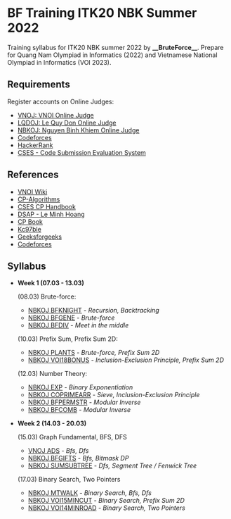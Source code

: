 # BF Training ITK20 NBK Summer 2022

Training syllabus for ITK20 NBK summer 2022 by **\_\_BruteForce\_\_**. Prepare for Quang Nam Olympiad in Informatics (2022) and Vietnamese National Olympiad in Informatics (VOI 2023).

## Requirements

Register accounts on Online Judges:
- [VNOJ: VNOI Online Judge](https://oj.vnoi.info/)
- [LQDOJ: Le Quy Don Online Judge](https://lqdoj.edu.vn/)
- [NBKOJ: Nguyen Binh Khiem Online Judge](https://nbk.homes/)
- [Codeforces](https://codeforces.com/)
- [HackerRank](https://www.hackerrank.com/)
- [CSES - Code Submission Evaluation System](https://cses.fi/)

## References

- [VNOI Wiki](https://vnoi.info/wiki/Home)
- [CP-Algorithms](https://cp-algorithms.com/)
- [CSES CP Handbook](https://cses.fi/book/index.php)
- [DSAP - Le Minh Hoang](https://drive.google.com/file/d/0BwcTB8a10LBwV1J3T2xDTGhQNmM/view?resourcekey=0-R4tnYInPWCKb5W_DK_JQwQ)
- [CP Book](https://cpbook.net/)
- [Kc97ble](https://sites.google.com/site/kc97ble/)
- [Geeksforgeeks](https://www.geeksforgeeks.org/)
- [Codeforces](https://codeforces.com/edu/courses)

## Syllabus

- **Week 1 (07.03 - 13.03)**

    (08.03) Brute-force:
    - [NBKOJ BFKNIGHT](https://nbk.homes/problem/bfknight) - *Recursion, Backtracking*
    - [NBKOJ BFGENE](https://nbk.homes/problem/bfgene) - *Brute-force*
    - [NBKOJ BFDIV](https://nbk.homes/problem/bfdiv) - *Meet in the middle*

    (10.03) Prefix Sum, Prefix Sum 2D:
    - [NBKOJ PLANTS](https://nbk.homes/problem/plants) - *Brute-force, Prefix Sum 2D* 
    - [NBKOJ VOI18BONUS](https://nbk.homes/problem/voi18bonus) - *Inclusion-Exclusion Principle, Prefix Sum 2D*

    (12.03) Number Theory:
    - [NBKOJ EXP](https://nbk.homes/problem/exp) - *Binary Exponentiation*
    - [NBKOJ COPRIMEARR](https://nbk.homes/problem/coprimearr) - *Sieve, Inclusion-Exclusion Principle*
    - [NBKOJ BFPERMSTR](https://nbk.homes/problem/bfpermstr) - *Modular Inverse*
    - [NBKOJ BFCOMB](https://nbk.homes/problem/bfcomb) - *Modular Inverse*

- **Week 2 (14.03 - 20.03)**

    (15.03) Graph Fundamental, BFS, DFS
    - [VNOJ ADS](https://oj.vnoi.info/problem/ads) - *Bfs, Dfs*
    - [NBKOJ BFGIFTS](https://nbk.homes/problem/bfgifts) - *Bfs, Bitmask DP*
    - [NBKOJ SUMSUBTREE](https://nbk.homes/problem/sumsubtree) - *Dfs, Segment Tree / Fenwick Tree*

    (17.03) Binary Search, Two Pointers
    - [NBKOJ MTWALK](https://nbk.homes/problem/mtwalk) - *Binary Search, Bfs, Dfs*
    - [NBKOJ VOI15MINCUT](https://nbk.homes/problem/voi15mincut) - *Binary Search, Prefix Sum 2D*
    - [NBKOJ VOI14MINROAD](https://nbk.homes/problem/voi14minroad) - *Binary Search, Two Pointers*
